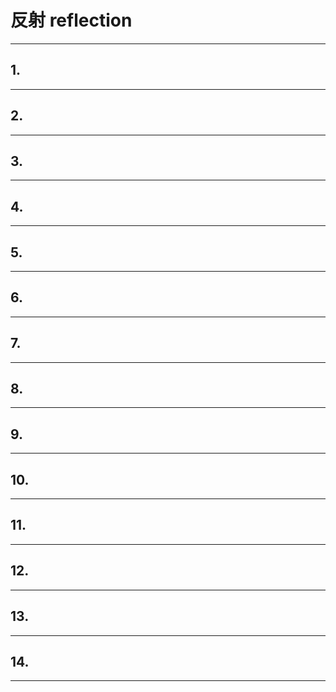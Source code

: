 # 反射 reflection


---



## 1.



---



## 2.



---




## 3.




---




## 4.




---



## 5.



---



## 6.



---



## 7.



---



## 8.



---



## 9.



---



## 10.


---


## 11.


---



## 12.

---



## 13.


---




## 14.

---






